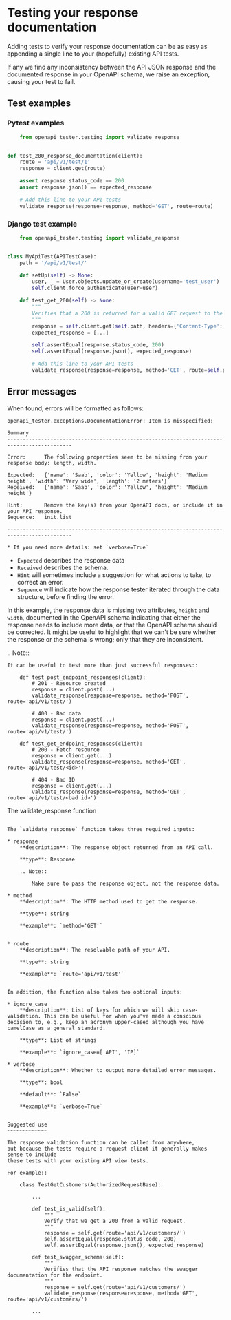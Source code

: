 # Testing your response documentation

Adding tests to verify your response documentation can
be as easy as appending a single line to your (hopefully)
existing API tests.

If any we find any inconsistency between the API JSON
response and the documented response in your OpenAPI
schema, we raise an exception, causing your test to fail.

## Test examples

### Pytest examples

```python
    from openapi_tester.testing import validate_response


def test_200_response_documentation(client):
    route = 'api/v1/test/1'
    response = client.get(route)

    assert response.status_code == 200
    assert response.json() == expected_response

    # Add this line to your API tests
    validate_response(response=response, method='GET', route=route)
```

### Django test example

```python
    from openapi_tester.testing import validate_response


class MyApiTest(APITestCase):
    path = '/api/v1/test/'

    def setUp(self) -> None:
        user, _ = User.objects.update_or_create(username='test_user')
        self.client.force_authenticate(user=user)

    def test_get_200(self) -> None:
        """
        Verifies that a 200 is returned for a valid GET request to the /test/ endpoint.
        """
        response = self.client.get(self.path, headers={'Content-Type': 'application/json'})
        expected_response = [...]

        self.assertEqual(response.status_code, 200)
        self.assertEqual(response.json(), expected_response)

        # Add this line to your API tests
        validate_response(response=response, method='GET', route=self.path)
```

## Error messages

When found, errors will be formatted as follows:

```shell script
openapi_tester.exceptions.DocumentationError: Item is misspecified:

Summary
-------------------------------------------------------------------------------------------

Error:      The following properties seem to be missing from your response body: length, width.

Expected:   {'name': 'Saab', 'color': 'Yellow', 'height': 'Medium height', 'width': 'Very wide', 'length': '2 meters'}
Received:   {'name': 'Saab', 'color': 'Yellow', 'height': 'Medium height'}

Hint:       Remove the key(s) from your OpenAPI docs, or include it in your API response.
Sequence:   init.list

-------------------------------------------------------------------------------------------

* If you need more details: set `verbose=True`
```

- `Expected` describes the response data
- `Received` describes the schema.
- `Hint` will sometimes include a suggestion for what actions to take, to correct an error.
- `Sequence` will indicate how the response tester iterated through the data structure, before finding the error.

In this example, the response data is missing two attributes, `height` and `width`, documented in the OpenAPI schema indicating that either the response needs to include more data, or that the OpenAPI schema should be corrected. It might be useful to highlight that we can't be sure whether the response or the schema is wrong; only that they are inconsistent.

.. Note::

    It can be useful to test more than just successful responses::

        def test_post_endpoint_responses(client):
            # 201 - Resource created
            response = client.post(...)
            validate_response(response=response, method='POST', route='api/v1/test/')

            # 400 - Bad data
            response = client.post(...)
            validate_response(response=response, method='POST', route='api/v1/test/')

        def test_get_endpoint_responses(client):
            # 200 - Fetch resource
            response = client.get(...)
            validate_response(response=response, method='GET', route='api/v1/test/<id>')

            # 404 - Bad ID
            response = client.get(...)
            validate_response(response=response, method='GET', route='api/v1/test/<bad id>')



The validate_response function
~~~~~~~~~~~~~~~~~~~~~~~~~~~~~~

The `validate_response` function takes three required inputs:

* response
    **description**: The response object returned from an API call.

    **type**: Response

    .. Note::

        Make sure to pass the response object, not the response data.

* method
    **description**: The HTTP method used to get the response.

    **type**: string

    **example**: `method='GET'`


* route
    **description**: The resolvable path of your API.

    **type**: string

    **example**: `route='api/v1/test'`


In addition, the function also takes two optional inputs:

* ignore_case
    **description**: List of keys for which we will skip case-validation. This can be useful for when you've made a conscious decision to, e.g., keep an acronym upper-cased although you have camelCase as a general standard.

    **type**: List of strings

    **example**: `ignore_case=['API', 'IP]`

* verbose
    **description**: Whether to output more detailed error messages.

    **type**: bool

    **default**: `False`

    **example**: `verbose=True`


Suggested use
~~~~~~~~~~~~~

The response validation function can be called from anywhere,
but because the tests require a request client it generally makes sense to include
these tests with your existing API view tests.

For example::

    class TestGetCustomers(AuthorizedRequestBase):

        ...

        def test_is_valid(self):
            """
            Verify that we get a 200 from a valid request.
            """
            response = self.get(route='api/v1/customers/')
            self.assertEqual(response.status_code, 200)
            self.assertEqual(response.json(), expected_response)

        def test_swagger_schema(self):
            """
            Verifies that the API response matches the swagger documentation for the endpoint.
            """
            response = self.get(route='api/v1/customers/')
            validate_response(response=response, method='GET', route='api/v1/customers/')

        ...

